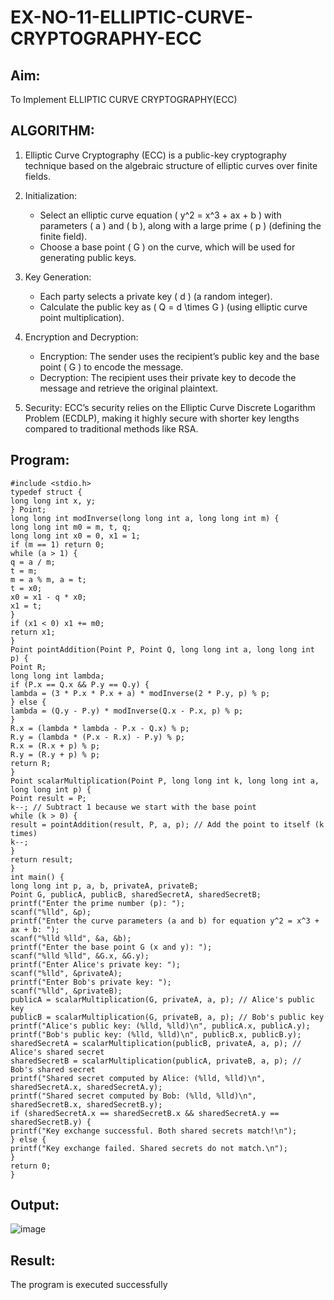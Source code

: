 # EX-NO-11-ELLIPTIC-CURVE-CRYPTOGRAPHY-ECC

## Aim:
To Implement ELLIPTIC CURVE CRYPTOGRAPHY(ECC)


## ALGORITHM:

1. Elliptic Curve Cryptography (ECC) is a public-key cryptography technique based on the algebraic structure of elliptic curves over finite fields.

2. Initialization:
   - Select an elliptic curve equation \( y^2 = x^3 + ax + b \) with parameters \( a \) and \( b \), along with a large prime \( p \) (defining the finite field).
   - Choose a base point \( G \) on the curve, which will be used for generating public keys.

3. Key Generation:
   - Each party selects a private key \( d \) (a random integer).
   - Calculate the public key as \( Q = d \times G \) (using elliptic curve point multiplication).

4. Encryption and Decryption:
   - Encryption: The sender uses the recipient’s public key and the base point \( G \) to encode the message.
   - Decryption: The recipient uses their private key to decode the message and retrieve the original plaintext.

5. Security: ECC’s security relies on the Elliptic Curve Discrete Logarithm Problem (ECDLP), making it highly secure with shorter key lengths compared to traditional methods like RSA.

## Program:
```
#include <stdio.h>
typedef struct {
long long int x, y;
} Point;
long long int modInverse(long long int a, long long int m) {
long long int m0 = m, t, q;
long long int x0 = 0, x1 = 1;
if (m == 1) return 0;
while (a > 1) {
q = a / m;
t = m;
m = a % m, a = t;
t = x0;
x0 = x1 - q * x0;
x1 = t;
}
if (x1 < 0) x1 += m0;
return x1;
}
Point pointAddition(Point P, Point Q, long long int a, long long int p) {
Point R;
long long int lambda;
if (P.x == Q.x && P.y == Q.y) {
lambda = (3 * P.x * P.x + a) * modInverse(2 * P.y, p) % p;
} else {
lambda = (Q.y - P.y) * modInverse(Q.x - P.x, p) % p;
}
R.x = (lambda * lambda - P.x - Q.x) % p;
R.y = (lambda * (P.x - R.x) - P.y) % p;
R.x = (R.x + p) % p;
R.y = (R.y + p) % p;
return R;
}
Point scalarMultiplication(Point P, long long int k, long long int a, long long int p) {
Point result = P;
k--; // Subtract 1 because we start with the base point
while (k > 0) {
result = pointAddition(result, P, a, p); // Add the point to itself (k times)
k--;
}
return result;
}
int main() {
long long int p, a, b, privateA, privateB;
Point G, publicA, publicB, sharedSecretA, sharedSecretB;
printf("Enter the prime number (p): ");
scanf("%lld", &p);
printf("Enter the curve parameters (a and b) for equation y^2 = x^3 + ax + b: ");
scanf("%lld %lld", &a, &b);
printf("Enter the base point G (x and y): ");
scanf("%lld %lld", &G.x, &G.y);
printf("Enter Alice's private key: ");
scanf("%lld", &privateA);
printf("Enter Bob's private key: ");
scanf("%lld", &privateB);
publicA = scalarMultiplication(G, privateA, a, p); // Alice's public key
publicB = scalarMultiplication(G, privateB, a, p); // Bob's public key
printf("Alice's public key: (%lld, %lld)\n", publicA.x, publicA.y);
printf("Bob's public key: (%lld, %lld)\n", publicB.x, publicB.y);
sharedSecretA = scalarMultiplication(publicB, privateA, a, p); // Alice's shared secret
sharedSecretB = scalarMultiplication(publicA, privateB, a, p); // Bob's shared secret
printf("Shared secret computed by Alice: (%lld, %lld)\n", sharedSecretA.x, sharedSecretA.y);
printf("Shared secret computed by Bob: (%lld, %lld)\n", sharedSecretB.x, sharedSecretB.y);
if (sharedSecretA.x == sharedSecretB.x && sharedSecretA.y == sharedSecretB.y) {
printf("Key exchange successful. Both shared secrets match!\n");
} else {
printf("Key exchange failed. Shared secrets do not match.\n");
}
return 0;
}
```

## Output:

![image](https://github.com/user-attachments/assets/2f908db6-c486-4713-af3d-a4409587851d)

## Result:
The program is executed successfully

